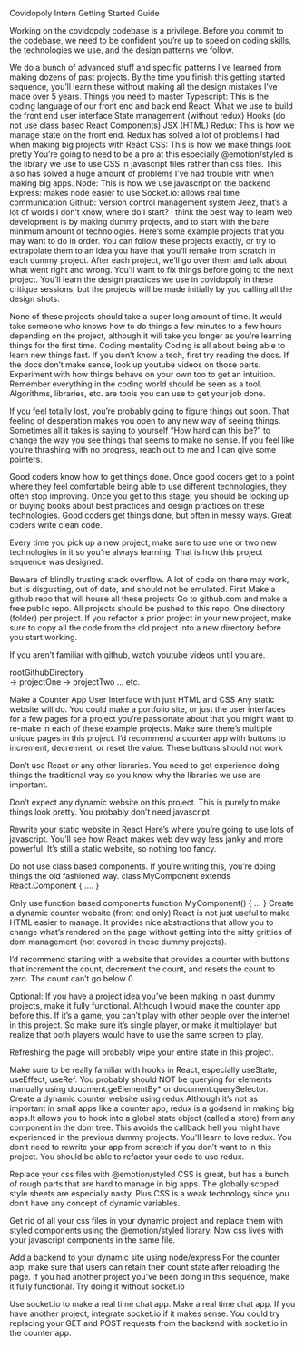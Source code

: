 Covidopoly Intern Getting Started Guide

Working on the covidopoly codebase is a privilege. Before you commit to the codebase, we need to be confident you’re up to speed on coding skills, the technologies we use, and the design patterns we follow.

We do a bunch of advanced stuff and specific patterns I’ve learned from making dozens of past projects. By the time you finish this getting started sequence, you’ll learn these without making all the design mistakes I’ve made over 5 years. 
Things you need to master
Typescript: This is the coding language of our front end and back end
React: What we use to build the front end user interface
State management (without redux)
Hooks (do not use class based React Components)
JSX (HTML)
Redux: This is how we manage state on the front end. Redux has solved a lot of problems I had when making big projects with React
CSS: This is how we make things look pretty
You’re going to need to be a pro at this especially
@emotion/styled is the library we use to use CSS in javascript files rather than css files. This also has solved a huge amount of problems I’ve had trouble with when making big apps.
Node: This is how we use javascript on the backend 
Express: makes node easier to use
Socket.io: allows real time communication
Github: Version control management system
Jeez, that’s a lot of words I don’t know, where do I start?
I think the best way to learn web development is by making dummy projects, and to start with the bare minimum amount of technologies. Here’s some example projects that you may want to do in order. You can follow these projects exactly, or try to extrapolate them to an idea you have that you’ll remake from scratch in each dummy project. After each project, we’ll go over them and talk about what went right and wrong. You’ll want to fix things before going  to the next project. You’ll learn the  design practices we use in covidopoly in these critique sessions, but the projects will be made initially by you calling all the design shots.

None of these projects should take a super long amount of time. It would take someone who knows how to do things a few minutes to a few hours depending on the project, although it will take you longer as you’re learning things for the first time.
Coding mentality
Coding is all about being able to learn new things fast. If you don’t know a tech, first try reading the docs. If the docs don’t make sense, look up youtube videos on those parts. Experiment with how things behave on your own too to get an intuition. Remember everything in the coding world should be seen as a tool. Algorithms, libraries, etc. are tools you can use to get your job done.

If you feel totally lost, you’re probably going to figure things out soon. That feeling of desperation makes you open to any new way of seeing things. Sometimes all it takes is saying to yourself “How hard can this be?” to change the way you see things that seems to make no sense.  If you feel like you’re thrashing with no progress, reach out to me and I can give some pointers.

Good coders know how to get things done. Once good coders get to a point where they feel comfortable being able to use different technologies, they often stop improving. Once you get to this stage, you should be looking up or buying books about best practices and design practices on these technologies. Good coders get things done, but often in messy ways. Great coders write clean code. 

Every time you pick up a new project, make sure to use one or two new technologies in it so you’re always learning. That is how this project sequence was designed.

Beware of blindly trusting stack overflow. A lot of code on there may work, but is disgusting, out of date, and should not be emulated. 
First  Make a github repo that will house all these projects
Go to github.com and make a free public repo. All projects should be pushed to this repo. One directory (folder) per project. If you refactor a prior project in your new project, make sure to copy all the code from the old project into a new directory before you start working.

If you aren’t familiar with github, watch youtube videos until you are.




rootGithubDirectory  
→ projectOne
→ projectTwo
... etc.

Make a Counter App User Interface with just HTML and CSS
Any static website will do. You could make a portfolio site, or just the user interfaces for a few pages for a project you’re passionate about that you might want to re-make in each of these example projects. Make sure there’s multiple unique pages in this project. I’d recommend a counter app with buttons to increment, decrement, or reset the value. These buttons should not work

Don’t use React or any other libraries. You need to get experience doing things the traditional way so you know why the libraries we use are important. 

Don’t expect any dynamic website on this project. This is purely to make things look pretty. You  probably don’t need javascript.



Rewrite your static website in React
Here’s where you’re going  to use lots of javascript. You’ll see how React makes web dev way less janky and more powerful. It’s still a static website, so nothing too fancy.

Do not use class based components. If you’re writing this, you’re doing things the old fashioned way. 
class MyComponent extends React.Component {
   ....
}

Only use function based components
function MyComponent() {
   ...
}
Create a dynamic counter website (front end only)
React is not just useful to make HTML easier to manage. It provides nice abstractions that allow you to change what’s rendered on the page without getting into the nitty gritties of dom management (not covered in these dummy projects).

I’d recommend starting with a website that provides a counter with buttons that increment the count, decrement the count, and resets the count to zero. The count can’t go below 0. 

Optional: If you have a project idea you’ve been making in past dummy projects, make it fully functional. Although I would make the counter app before this.  If it’s a game, you can’t play with other people over the internet in this project. So make sure it’s single player, or make it multiplayer but realize that both players would have to use  the same screen to play.

Refreshing the page will probably wipe your entire state in this project.

Make sure to be really familiar with hooks in React, especially useState, useEffect, useRef. You probably should NOT be querying for elements manually using doucment.geElementBy* or document.querySelector.
Create a dynamic counter website using redux
Although it’s not as important in small apps like a counter app, redux is a godsend in making big apps.It allows you to hook into a global state object (called a store) from any component in the dom tree. This avoids the callback hell you might have experienced in the previous dummy projects. You’ll learn to love redux. You don’t need to rewrite your app from scratch if you don’t want to in this project. You should be able to refactor your code to use redux.

Replace your css files with @emotion/styled
CSS is great, but has a bunch of rough parts that are hard to manage in big apps. The globally scoped style sheets are especially nasty. Plus CSS is a weak technology since you don’t have any concept of dynamic variables.

Get rid of all your css files in your dynamic project and replace them with styled components using the @emotion/styled library. Now css lives with your javascript components in the same file.

Add a backend to your dynamic site using node/express
For the counter app, make sure that users can retain their count state after reloading the page.
If you had another project you’ve been doing in this sequence, make it fully functional. Try doing it without socket.io

Use socket.io to make a real time chat app.
Make a real time chat app. If you have another project, integrate socket.io if it makes sense. You could try replacing your GET and POST requests from the backend with socket.io in the counter app.